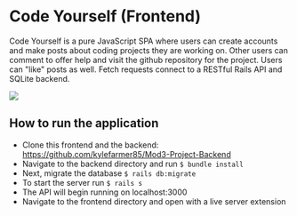 # 
Code Yourself (Frontend)
======
Code Yourself is a pure JavaScript SPA where users can create accounts and make posts about coding projects they are working on. Other users can comment to offer help and visit the github repository for the project. Users can "like" posts as well. Fetch requests connect to a RESTful Rails API and SQLite backend.

![](codeYourself.gif)
  
## How to run the application
  - Clone this frontend and the backend: https://github.com/kylefarmer85/Mod3-Project-Backend
  - Navigate to the backend directory and run `$ bundle install`
  - Next, migrate the database `$ rails db:migrate`
  - To start the server run `$ rails s`
  - The API will begin running on localhost:3000
  - Navigate to the frontend directory and open with a live server extension
